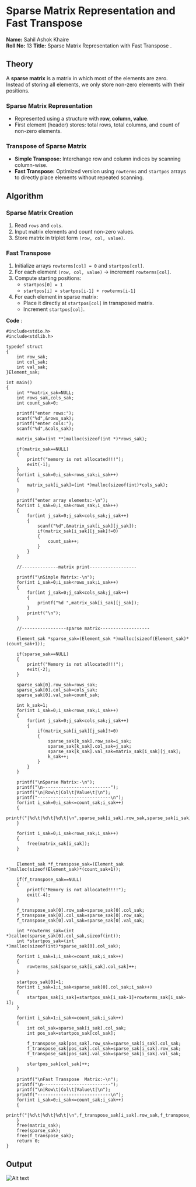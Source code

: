 # Sparse Matrix Representation and Fast Transpose

**Name:** Sahil Ashok Khaire  
**Roll No:** 13 
**Title:** Sparse Matrix Representation with Fast Transpose .

## Theory
A **sparse matrix** is a matrix in which most of the elements are zero.  
Instead of storing all elements, we only store non-zero elements with their positions.

### Sparse Matrix Representation
- Represented using a structure with **row, column, value**.
- First element (header) stores: total rows, total columns, and count of non-zero elements.

### Transpose of Sparse Matrix
- **Simple Transpose:** Interchange row and column indices by scanning column-wise.  
- **Fast Transpose:** Optimized version using `rowterms` and `startpos` arrays to directly place elements without repeated scanning.

## Algorithm

### Sparse Matrix Creation
1. Read `rows` and `cols`.  
2. Input matrix elements and count non-zero values.  
3. Store matrix in triplet form `(row, col, value)`.  

###  Fast Transpose

1. Initialize arrays `rowterms[col] = 0` and `startpos[col]`.  
2. For each element `(row, col, value)` → increment `rowterms[col]`.  
3. Compute starting positions:  
   - `startpos[0] = 1`  
   - `startpos[i] = startpos[i-1] + rowterms[i-1]`  
4. For each element in sparse matrix:  
   - Place it directly at `startpos[col]` in transposed matrix.  
   - Increment `startpos[col]`.


**Code** :
      
```
#include<stdio.h>
#include<stdlib.h>

typedef struct 
{
    int row_sak;
    int col_sak;
    int val_sak;
}Element_sak;

int main()
{
    int **matrix_sak=NULL;
    int rows_sak,cols_sak;
    int count_sak=0;

    printf("enter rows:");
    scanf("%d",&rows_sak);
    printf("enter cols:");
    scanf("%d",&cols_sak);

    matrix_sak=(int **)malloc(sizeof(int *)*rows_sak);

    if(matrix_sak==NULL)
    {
        printf("memory is not allocated!!!");
        exit(-1);
    }
    for(int i_sak=0;i_sak<rows_sak;i_sak++)
    {
        matrix_sak[i_sak]=(int *)malloc(sizeof(int)*cols_sak);
    }

    printf("enter array elements:-\n");
    for(int i_sak=0;i_sak<rows_sak;i_sak++)
    {
        for(int j_sak=0;j_sak<cols_sak;j_sak++)
        {
            scanf("%d",&matrix_sak[i_sak][j_sak]);
            if(matrix_sak[i_sak][j_sak]!=0)
            {
                count_sak++;
            }
        }
    }

    //--------------matrix print------------------

    printf("\nSimple Matrix:-\n");
    for(int i_sak=0;i_sak<rows_sak;i_sak++)
    {
        for(int j_sak=0;j_sak<cols_sak;j_sak++)
        {
            printf("%d ",matrix_sak[i_sak][j_sak]);
        }
        printf("\n");
    }

    //-----------------sparse matrix-------------------

    Element_sak *sparse_sak=(Element_sak *)malloc(sizeof(Element_sak)*(count_sak+1));

    if(sparse_sak==NULL)
    {
        printf("Memory is not allocated!!!");
        exit(-2);
    }

    sparse_sak[0].row_sak=rows_sak;
    sparse_sak[0].col_sak=cols_sak;
    sparse_sak[0].val_sak=count_sak;

    int k_sak=1;
    for(int i_sak=0;i_sak<rows_sak;i_sak++)
    {
        for(int j_sak=0;j_sak<cols_sak;j_sak++)
        {
            if(matrix_sak[i_sak][j_sak]!=0)
            {
                sparse_sak[k_sak].row_sak=i_sak;
                sparse_sak[k_sak].col_sak=j_sak;
                sparse_sak[k_sak].val_sak=matrix_sak[i_sak][j_sak];
                k_sak++;
            }
        }
    }

    printf("\nSparse Matrix:-\n");
    printf("\n--------------------------");
    printf("\n|Row\t|Col\t|Value\t|\n");
    printf("----------------------------\n");
    for(int i_sak=0;i_sak<=count_sak;i_sak++)
    {
        printf("|%d\t|%d\t|%d\t|\n",sparse_sak[i_sak].row_sak,sparse_sak[i_sak].col_sak,sparse_sak[i_sak].val_sak);
    }

    for(int i_sak=0;i_sak<rows_sak;i_sak++)
    {
        free(matrix_sak[i_sak]);
    }


    Element_sak *f_transpose_sak=(Element_sak *)malloc(sizeof(Element_sak)*(count_sak+1));

    if(f_transpose_sak==NULL)
    {
        printf("Memory is not allocated!!!!");
        exit(-4);
    }

    f_transpose_sak[0].row_sak=sparse_sak[0].col_sak;
    f_transpose_sak[0].col_sak=sparse_sak[0].row_sak;
    f_transpose_sak[0].val_sak=sparse_sak[0].val_sak;

    int *rowterms_sak=(int *)calloc(sparse_sak[0].col_sak,sizeof(int));
    int *startpos_sak=(int *)malloc(sizeof(int)*sparse_sak[0].col_sak);

    for(int i_sak=1;i_sak<=count_sak;i_sak++)
    {
        rowterms_sak[sparse_sak[i_sak].col_sak]++;
    }

    startpos_sak[0]=1;
    for(int i_sak=1;i_sak<sparse_sak[0].col_sak;i_sak++)
    {
        startpos_sak[i_sak]=startpos_sak[i_sak-1]+rowterms_sak[i_sak-1];
    }

    for(int i_sak=1;i_sak<=count_sak;i_sak++)
    {
        int col_sak=sparse_sak[i_sak].col_sak;
        int pos_sak=startpos_sak[col_sak];

        f_transpose_sak[pos_sak].row_sak=sparse_sak[i_sak].col_sak;
        f_transpose_sak[pos_sak].col_sak=sparse_sak[i_sak].row_sak;
        f_transpose_sak[pos_sak].val_sak=sparse_sak[i_sak].val_sak;

        startpos_sak[col_sak]++;
    }

    printf("\nFast Transpose  Matrix:-\n");
    printf("\n--------------------------");
    printf("\n|Row\t|Col\t|Value\t|\n");
    printf("----------------------------\n");
    for(int i_sak=0;i_sak<=count_sak;i_sak++)
    {
        printf("|%d\t|%d\t|%d\t|\n",f_transpose_sak[i_sak].row_sak,f_transpose_sak[i_sak].col_sak,f_transpose_sak[i_sak].val_sak);
    }
    free(matrix_sak);
    free(sparse_sak);
    free(f_transpose_sak);
    return 0;
}

```
## Output
![Alt text](./assignment5.png)